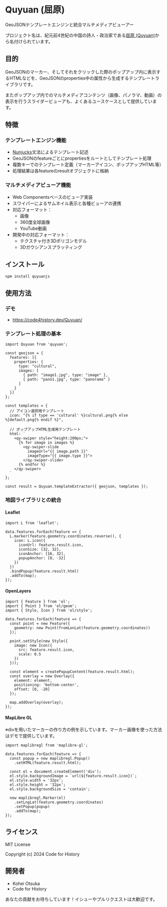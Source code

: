 # Quyuan (屈原)

GeoJSONテンプレートエンジンと統合マルチメディアビューアー

プロジェクト名は、紀元前4世紀の中国の詩人・政治家である[屈原 (Quyuan)](https://zh.wikipedia.org/wiki/%E5%B1%88%E5%8E%9F)から名付けられています。

## 目的

GeoJSONのマーカー、そしてそれをクリックした際のポップアップ内に表示するHTMLなどを、GeoJSONのproperties中の属性から生成するテンプレートライブラリです。

またポップアップ内でのマルチメディアコンテンツ（画像、パノラマ、動画）の表示を行うスライダービューアも、よくあるユースケースとして提供しています。

## 特徴

### テンプレートエンジン機能
- [Nunjucks](https://mozilla.github.io/nunjucks/)文法によるテンプレート記述
- GeoJSONのfeatureごとにpropertiesをルートとしてテンプレート処理
- 複数キーでのテンプレート定義（マーカーアイコン、ポップアップHTML等）
- 処理結果は各featureのresultオブジェクトに格納

### マルチメディアビューア機能
- Web Componentsベースのビューア実装
- スワイパーによるサムネイル表示と各種ビューアの連携
- 対応フォーマット：
  - 画像
  - 360度全球画像
  - YouTube動画
- 開発中の対応フォーマット：
  - テクスチャ付き3Dポリゴンモデル
  - 3Dガウシアンスプラッティング

## インストール

```bash
npm install quyuanjs
```

## 使用方法

### デモ

- https://code4history.dev/Quyuan/

### テンプレート処理の基本

```
import Quyuan from 'quyuan';

const geojson = {
  features: [{
    properties: {
      type: "cultural",
      images: [
        { path: "image1.jpg", type: "image" },
        { path: "pano1.jpg", type: "panorama" }
      ]
    }
  }]
};

const templates = {
  // アイコン選択用テンプレート
  icon: "{% if type == 'cultural' %}cultural.png{% else %}default.png{% endif %}",
  
  // ポップアップHTML生成用テンプレート
  html: `
    <qy-swiper style="height:200px;">
      {% for image in images %}
        <qy-swiper-slide 
          imageUrl="{{ image.path }}"
          imageType="{{ image.type }}">
        </qy-swiper-slide>
      {% endfor %}
    </qy-swiper>
  `
};

const result = Quyuan.templateExtractor({ geojson, templates });
```

### 地図ライブラリとの統合

#### Leaflet

```
import L from 'leaflet';

data.features.forEach(feature => {
  L.marker(feature.geometry.coordinates.reverse(), {
    icon: L.icon({
      iconUrl: feature.result.icon,
      iconSize: [32, 32],
      iconAnchor: [16, 32],
      popupAnchor: [0, -32]
    })
  })
  .bindPopup(feature.result.html)
  .addTo(map);
});
```

#### OpenLayers

```
import { Feature } from 'ol';
import { Point } from 'ol/geom';
import { Style, Icon } from 'ol/style';

data.features.forEach(feature => {
  const point = new Feature({
    geometry: new Point(fromLonLat(feature.geometry.coordinates))
  });

  point.setStyle(new Style({
    image: new Icon({
      src: feature.result.icon,
      scale: 0.5
    })
  }));

  const element = createPopupContent(feature.result.html);
  const overlay = new Overlay({
    element: element,
    positioning: 'bottom-center',
    offset: [0, -20]
  });

  map.addOverlay(overlay);
});
```

#### MapLibre GL

※divを用いたマーカーの作り方の例を示しています。マーカー画像を使った方法はデモで提供しています。
```
import maplibregl from 'maplibre-gl';

data.features.forEach(feature => {
  const popup = new maplibregl.Popup()
    .setHTML(feature.result.html);

  const el = document.createElement('div');
  el.style.backgroundImage = `url(${feature.result.icon})`;
  el.style.width = '32px';
  el.style.height = '32px';
  el.style.backgroundSize = 'contain';

  new maplibregl.Marker(el)
    .setLngLat(feature.geometry.coordinates)
    .setPopup(popup)
    .addTo(map);
});
```

## ライセンス
MIT License

Copyright (c) 2024 Code for History

## 開発者

- Kohei Otsuka
- Code for History

あなたの貢献をお待ちしています！イシューやプルリクエストは大歓迎です。